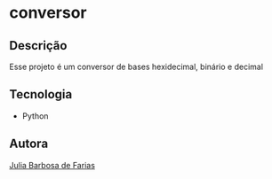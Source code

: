 # conversor

## Descrição
Esse projeto é um conversor de bases hexidecimal, binário e decimal

## Tecnologia
- Python

## Autora
[Julia Barbosa de Farias](juliabarf.github.io)
